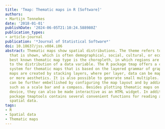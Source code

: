 ```yaml
---
title: 'Tmap: Thematic maps in R [Software]'
authors:
- Martijn Tennekes
date: '2018-01-01'
publishDate: '2024-06-05T21:10:24.588980Z'
publication_types:
- article-journal
publication: '*Journal of Statistical Software*'
doi: 10.18637/jss.v084.i06
abstract: Thematic maps show spatial distributions. The theme refers to the phenomena
  that is shown, which is often demographical, social, cultural, or economic. The
  best known thematic map type is the choropleth, in which regions are colored according
  to the distribution of a data variable. The R package tmap offers a coherent plotting
  system for thematic maps that is based on the layered grammar of graphics. Thematic
  maps are created by stacking layers, where per layer, data can be mapped to one
  or more aesthetics. It is also possible to generate small multiples. Thematic maps
  can be further embellished by configuring the map layout and by adding map attributes,
  such as a scale bar and a compass. Besides plotting thematic maps on the graphics
  device, they can also be made interactive as an HTML widget. In addition, the R
  package tmaptools contains several convenient functions for reading and processing
  spatial data.
tags:
- R
- Spatial data
- Thematic maps
---
```

